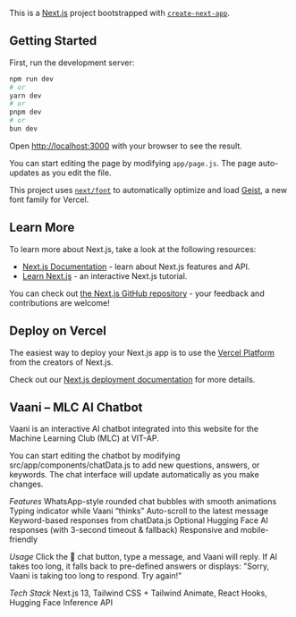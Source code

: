 This is a [Next.js](https://nextjs.org) project bootstrapped with [`create-next-app`](https://github.com/vercel/next.js/tree/canary/packages/create-next-app).

## Getting Started

First, run the development server:

```bash
npm run dev
# or
yarn dev
# or
pnpm dev
# or
bun dev
```

Open [http://localhost:3000](http://localhost:3000) with your browser to see the result.

You can start editing the page by modifying `app/page.js`. The page auto-updates as you edit the file.

This project uses [`next/font`](https://nextjs.org/docs/app/building-your-application/optimizing/fonts) to automatically optimize and load [Geist](https://vercel.com/font), a new font family for Vercel.

## Learn More

To learn more about Next.js, take a look at the following resources:

- [Next.js Documentation](https://nextjs.org/docs) - learn about Next.js features and API.
- [Learn Next.js](https://nextjs.org/learn) - an interactive Next.js tutorial.

You can check out [the Next.js GitHub repository](https://github.com/vercel/next.js) - your feedback and contributions are welcome!

## Deploy on Vercel

The easiest way to deploy your Next.js app is to use the [Vercel Platform](https://vercel.com/new?utm_medium=default-template&filter=next.js&utm_source=create-next-app&utm_campaign=create-next-app-readme) from the creators of Next.js.

Check out our [Next.js deployment documentation](https://nextjs.org/docs/app/building-your-application/deploying) for more details.



## Vaani – MLC AI Chatbot

Vaani is an interactive AI chatbot integrated into this website for the Machine Learning Club (MLC) at VIT-AP.

You can start editing the chatbot by modifying src/app/components/chatData.js to add new questions, answers, or keywords. The chat interface will update automatically as you make changes.

*Features*
WhatsApp-style rounded chat bubbles with smooth animations
Typing indicator while Vaani “thinks”
Auto-scroll to the latest message
Keyword-based responses from chatData.js
Optional Hugging Face AI responses (with 3-second timeout & fallback)
Responsive and mobile-friendly

*Usage*
Click the 💬 chat button, type a message, and Vaani will reply. If AI takes too long, it falls back to pre-defined answers or displays:
"Sorry, Vaani is taking too long to respond. Try again!"

*Tech Stack*
Next.js 13, Tailwind CSS + Tailwind Animate, React Hooks, Hugging Face Inference API